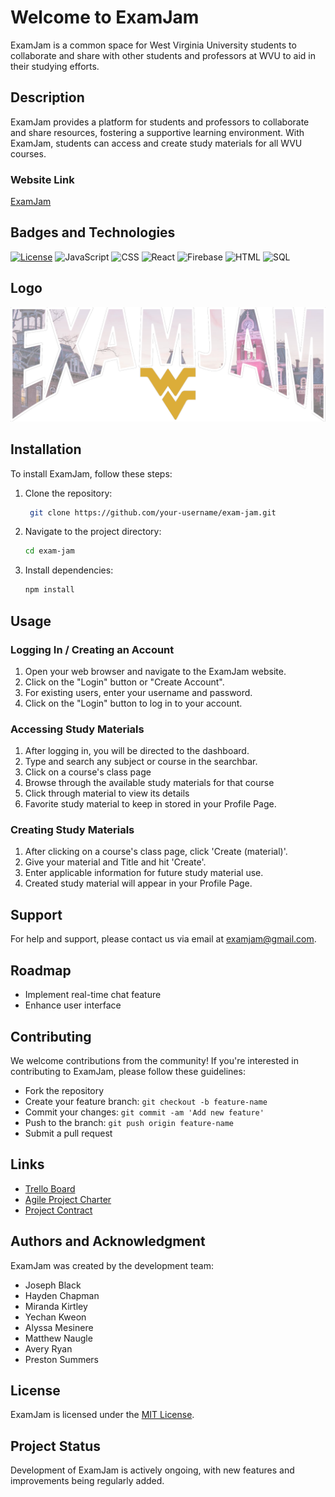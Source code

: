 # Welcome to ExamJam

ExamJam is a common space for West Virginia University students to collaborate and share with other students and professors at WVU to aid in their studying efforts.

## Description

ExamJam provides a platform for students and professors to collaborate and share resources, fostering a supportive learning environment. With ExamJam, students can access and create study materials for all WVU courses.

### Website Link

[ExamJam](https://examjam-firebase.firebaseapp.com/)

## Badges and Technologies

[![License](https://img.shields.io/badge/license-MIT-blue.svg)](https://opensource.org/licenses/MIT)
![JavaScript](https://img.shields.io/badge/JavaScript-ES6-yellow)
![CSS](https://img.shields.io/badge/CSS-3-blue)
![React](https://img.shields.io/badge/React-17.0.2-blue)
![Firebase](https://img.shields.io/badge/Firebase-9.0.0-orange)
![HTML](https://img.shields.io/badge/HTML-5-red)
![SQL](https://img.shields.io/badge/SQL-MySQL-lightgrey)

## Logo

![Logo](src/pages/logoimage.jpeg)

## Installation

To install ExamJam, follow these steps:

1. Clone the repository:
   ```bash
    git clone https://github.com/your-username/exam-jam.git
2. Navigate to the project directory:
   ```bash
   cd exam-jam
3. Install dependencies:
   ```bash
   npm install

## Usage

### Logging In / Creating an Account

1. Open your web browser and navigate to the ExamJam website.
2. Click on the "Login" button or "Create Account".
3. For existing users, enter your username and password.
4. Click on the "Login" button to log in to your account.

### Accessing Study Materials

1. After logging in, you will be directed to the dashboard.
2. Type and search any subject or course in the searchbar.
3. Click on a course's class page
4. Browse through the available study materials for that course
5. Click through material to view its details
6. Favorite study material to keep in stored in your Profile Page.

### Creating Study Materials

1. After clicking on a course's class page, click 'Create (material)'.
2. Give your material and Title and hit 'Create'.
3. Enter applicable information for future study material use.
4. Created study material will appear in your Profile Page.

## Support

For help and support, please contact us via email at examjam@gmail.com.

## Roadmap

- Implement real-time chat feature
- Enhance user interface

## Contributing

We welcome contributions from the community! If you're interested in contributing to ExamJam, please follow these guidelines:
- Fork the repository
- Create your feature branch: `git checkout -b feature-name`
- Commit your changes: `git commit -am 'Add new feature'`
- Push to the branch: `git push origin feature-name`
- Submit a pull request

## Links

- [Trello Board](https://trello.com/b/telSYUuT/cs230-group-1)
- [Agile Project Charter](https://docs.google.com/spreadsheets/d/1pNk_Xv9SWOGufuetQ0_ZV1hphdYjx0FafZxcD_rtp4s/edit?usp=sharing)
- [Project Contract](https://docs.google.com/document/d/1x0LPWLX8MDQwam88uh01HjWMSvBd-GXDwfXftRORPkg/edit)

## Authors and Acknowledgment

ExamJam was created by the development team:
- Joseph Black
- Hayden Chapman
- Miranda Kirtley
- Yechan Kweon
- Alyssa Mesinere
- Matthew Naugle
- Avery Ryan
- Preston Summers

## License

ExamJam is licensed under the [MIT License](https://opensource.org/licenses/MIT).

## Project Status

Development of ExamJam is actively ongoing, with new features and improvements being regularly added.
